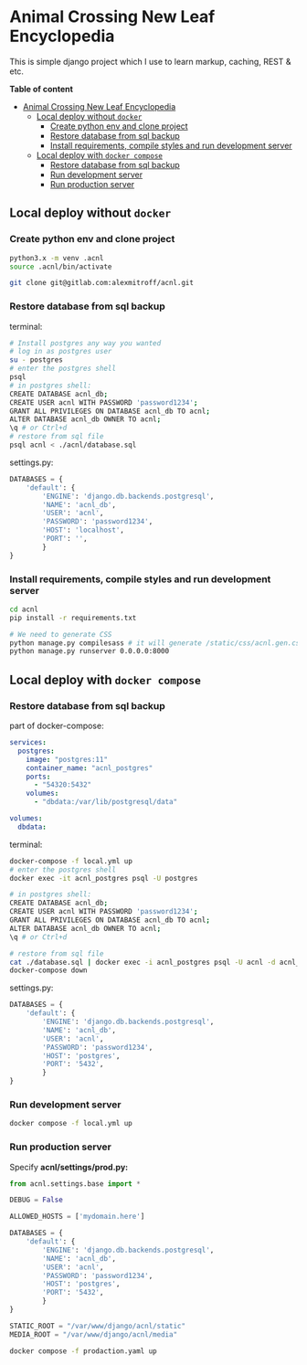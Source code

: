 # Animal Crossing New Leaf Encyclopedia
This is simple django project which I use to learn markup, caching, REST & etc.

**Table of content**
- [Animal Crossing New Leaf Encyclopedia](#animal-crossing-new-leaf-encyclopedia)
  - [Local deploy without `docker`](#local-deploy-without-docker)
    - [Create python env and clone project](#create-python-env-and-clone-project)
    - [Restore database from sql backup](#restore-database-from-sql-backup)
    - [Install requirements, compile styles and run development server](#install-requirements-compile-styles-and-run-development-server)
  - [Local deploy with `docker compose`](#local-deploy-with-docker-compose)
    - [Restore database from sql backup](#restore-database-from-sql-backup-1)
    - [Run development server](#run-development-server)
    - [Run production server](#run-production-server)


## Local deploy without `docker`

### Create python env and clone project
```bash
python3.x -m venv .acnl
source .acnl/bin/activate

git clone git@gitlab.com:alexmitroff/acnl.git
```

### Restore database from sql backup
terminal:
```bash
# Install postgres any way you wanted
# log in as postgres user
su - postgres
# enter the postgres shell
psql
# in postgres shell:
CREATE DATABASE acnl_db;
CREATE USER acnl WITH PASSWORD 'password1234';
GRANT ALL PRIVILEGES ON DATABASE acnl_db TO acnl;
ALTER DATABASE acnl_db OWNER TO acnl;
\q # or Ctrl+d
# restore from sql file
psql acnl < ./acnl/database.sql
```
settings.py:
```python
DATABASES = {
    'default': {
        'ENGINE': 'django.db.backends.postgresql',
        'NAME': 'acnl_db',
        'USER': 'acnl',
        'PASSWORD': 'password1234',
        'HOST': 'localhost',
        'PORT': '',
        }
}
```
### Install requirements, compile styles and run development server
```bash
cd acnl
pip install -r requirements.txt

# We need to generate CSS
python manage.py compilesass # it will generate /static/css/acnl.gen.css (minimized)
python manage.py runserver 0.0.0.0:8000
```

## Local deploy with `docker compose`

### Restore database from sql backup
part of docker-compose:
```yaml
services:
  postgres:
    image: "postgres:11"
    container_name: "acnl_postgres"
    ports:
      - "54320:5432"
    volumes:
      - "dbdata:/var/lib/postgresql/data"

volumes:
  dbdata:
```
terminal:
```bash
docker-compose -f local.yml up
# enter the postgres shell
docker exec -it acnl_postgres psql -U postgres

# in postgres shell:
CREATE DATABASE acnl_db;
CREATE USER acnl WITH PASSWORD 'password1234';
GRANT ALL PRIVILEGES ON DATABASE acnl_db TO acnl;
ALTER DATABASE acnl_db OWNER TO acnl;
\q # or Ctrl+d

# restore from sql file
cat ./database.sql | docker exec -i acnl_postgres psql -U acnl -d acnl_db
docker-compose down
```
settings.py:
```python
DATABASES = {
    'default': {
        'ENGINE': 'django.db.backends.postgresql',
        'NAME': 'acnl_db',
        'USER': 'acnl',
        'PASSWORD': 'password1234',
        'HOST': 'postgres',
        'PORT': '5432',
        }
}
```

### Run development server
```bash
docker compose -f local.yml up
```

### Run production server
Specify **acnl/settings/prod.py:**
```python
from acnl.settings.base import *

DEBUG = False

ALLOWED_HOSTS = ['mydomain.here']

DATABASES = {
    'default': {
        'ENGINE': 'django.db.backends.postgresql',
        'NAME': 'acnl_db',
        'USER': 'acnl',
        'PASSWORD': 'password1234',
        'HOST': 'postgres',
        'PORT': '5432',
        }
}

STATIC_ROOT = "/var/www/django/acnl/static"
MEDIA_ROOT = "/var/www/django/acnl/media"
```
```bash
docker compose -f prodaction.yaml up
```